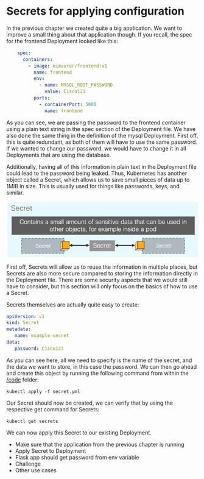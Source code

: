 # Secrets for applying configuration

In the previous chapter we created quite a big application. We want to improve a small thing about that application though. If you recall, the spec for the frontend Deployment looked like this:

```yaml
    spec:
      containers:
        - image: mimaurer/frontend:v1
          name: frontend
          env:
            - name: MYSQL_ROOT_PASSWORD
              value: C1sco123
          ports:
            - containerPort: 5000
              name: frontend
```

As you can see, we are passing the password to the frontend container using a plain text string in the spec section of the Deployment file. We have also done the same thing in the definition of the mysql Deployment. First off, this is quite redundant, as both of them will have to use the same password. If we wanted to change our password, we would have to change it in all Deployments that are using the database.

Additionally, having all of this information in plain text in the Deployment file could lead to the password being leaked. Thus, Kubernetes has another object called a Secret, which allows us to save small pieces of data up to 1MiB in size. This is usually used for things like passwords, keys, and similar.

![Secrets](img/secrets.png?raw=true "Secrets")

First off, Secrets will allow us to reuse the information in multiple places, but Secrets are also more secure compared to storing the information directly in the Deployment file. There are some security aspects that we would still have to consider, but this section will only focus on the basics of how to use a Secret.

Secrets themselves are actually quite easy to create:

```yaml
apiVersion: v1
kind: Secret
metadata:
   name: example-secret
data:
   password: C1sco123
```

As you can see here, all we need to specify is the name of the secret, and the data we want to store, in this case the password. We can then go ahead and create this object by running the following command from within the [/code](code/ "/code") folder:

```
kubectl apply -f secret.yml 
```

Our Secret should now be created, we can verify that by using the respective get command for Secrets:

```
kubectl get secrets 
```

We can now apply this Secret to our existing Deployment.

- Make sure that the application from the previous chapter is running
- Apply Secret to Deployment
- Flask app should get password from env variable
- Challenge
- Other use cases
